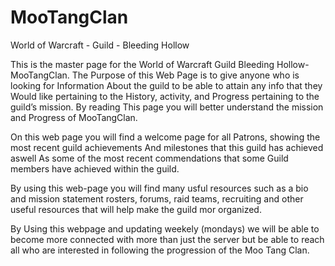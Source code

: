# MooTangClan
World of Warcraft - Guild - Bleeding Hollow

This is the master page for the World of Warcraft Guild
Bleeding Hollow- MooTangClan. The Purpose of this Web
Page is to give anyone who is looking for Information
About the guild to be able to attain any info that they
Would like pertaining to the History, activity, and
Progress pertaining to the guild’s mission. By reading
This page you will better understand the mission and
Progress of MooTangClan.

On this web page you will find a welcome page for all
Patrons, showing the most recent guild achievements
And milestones that this guild has achieved aswell
As some of the most recent commendations that some
Guild members have achieved within the guild.

By using this web-page you will find many usful
resources such as a bio and mission statement 
rosters, forums, raid teams, recruiting
and other useful resources that will help
make the guild mor organized.

By Using this webpage and updating weekely (mondays)
we will be able to become more connected
with more than just the server but be able
to reach all who are interested in following
the progression of the Moo Tang Clan. 

